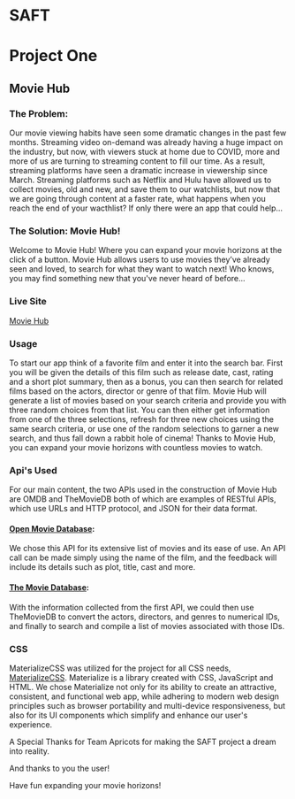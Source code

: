 # SAFT
# Project One
## Movie Hub
### The Problem:
Our movie viewing habits have seen some dramatic changes in the past few months.  Streaming video on-demand was already having a huge impact on the industry, but now, with viewers stuck at home due to COVID, more and more of us are turning to streaming content to fill our time. As a result, streaming platforms have seen a dramatic increase in viewership since March. Streaming platforms such as Netflix and Hulu have allowed us to collect movies, old and new, and save them to our watchlists, but now that we are going through content at a faster rate, what happens when you reach the end of your wacthlist? If only there were an app that could help...

### The Solution: Movie Hub!
Welcome to Movie Hub! Where you can expand your movie horizons at the click of a button. Movie Hub allows users to use movies they’ve already seen and loved, to search for what they want to watch next! Who knows, you may find something new that you've never heard of before... 

### Live Site
[Movie Hub](https://reganmurray22.github.io/SAFT/)

### Usage
To start our app think of a favorite film and enter it into the search bar. First you will be given the details of this film such as release date, cast, rating and a short plot summary, then as a bonus, you can then search for related films based on the actors, director or genre of that film.  Movie Hub will generate a list of movies based on your search criteria and provide you with three random choices from that list. You can then either get information from one of the three selections, refresh for three new choices using the same search criteria, or use one of the random selections to garner a new search, and thus fall down a rabbit hole of cinema! Thanks to Movie Hub, you can expand your movie horizons with countless movies to watch. 

### Api's Used
For our main content, the two APIs used in the construction of Movie Hub are OMDB and TheMovieDB both of which are examples of RESTful APIs, which use URLs and HTTP protocol, and JSON for their data format.

 #### [Open Movie Database](http://www.omdbapi.com/): 
 We chose this API for its extensive list of movies and its ease of use.  An API call can be made simply using the name of the film, and the feedback will include its details such as plot, title, cast and more.
 #### [The Movie Database](https://www.themoviedb.org/documentation/api):
 With the information collected from the first API, we could then use TheMovieDB to convert the actors, directors, and genres to numerical IDs, and finally to search and compile a list of movies associated with those IDs.
  
 
 
### CSS
MaterializeCSS was utilized for the project for all CSS needs, [MaterializeCSS](https://materializecss.com/about.html). Materialize is a library created with CSS, JavaScript and HTML. We chose Materialize not only for its ability to create an attractive, consistent, and functional web app, while adhering to modern web design principles such as browser portability and multi-device responsiveness, but also for its UI components which simplify and enhance our user's experience. 

A Special Thanks for Team Apricots for making the SAFT project a dream into reality.

And thanks to you the user!

Have fun expanding your movie horizons!

